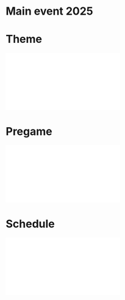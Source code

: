 # Main event 2025

# Theme
![Theme](stuff/Theme.md)
# Pregame
![Pregame](stuff/Pregame/Pregame.md)
# Schedule
![Schedule](stuff/Schedule.md)
